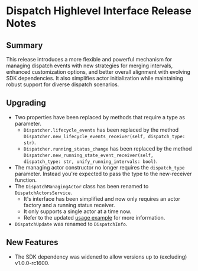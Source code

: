 # Dispatch Highlevel Interface Release Notes

## Summary

This release introduces a more flexible and powerful mechanism for managing dispatch events with new strategies for merging intervals, enhanced customization options, and better overall alignment with evolving SDK dependencies. It also simplifies actor initialization while maintaining robust support for diverse dispatch scenarios.

## Upgrading

* Two properties have been replaced by methods that require a type as parameter.
    * `Dispatcher.lifecycle_events` has been replaced by the method `Dispatcher.new_lifecycle_events_receiver(self, dispatch_type: str)`.
    * `Dispatcher.running_status_change` has been replaced by the method `Dispatcher.new_running_state_event_receiver(self, dispatch_type: str, unify_running_intervals: bool)`.
* The managing actor constructor no longer requires the `dispatch_type` parameter. Instead you're expected to pass the type to the new-receiver function.
* The `DispatchManagingActor` class has been renamed to `DispatchActorsService`.
    * It's interface has been simplified and now only requires an actor factory and a running status receiver.
    * It only supports a single actor at a time now.
    * Refer to the updated [usage example](https://frequenz-floss.github.io/frequenz-dispatch-python/latest/reference/frequenz/dispatch/#frequenz.dispatch.DispatchActorsService) for more information.
* `DispatchUpdate` was renamed to `DispatchInfo`.

## New Features

* The SDK dependency was widened to allow versions up to (excluding) v1.0.0-rc1600.


